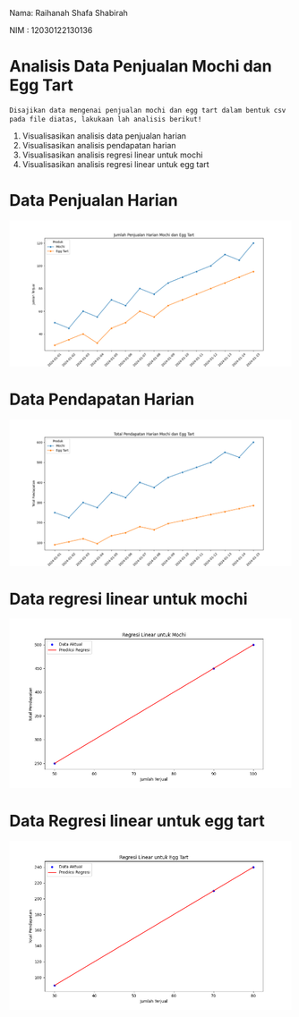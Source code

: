 Nama: Raihanah Shafa Shabirah

NIM : 12030122130136
# Analisis Data Penjualan Mochi dan Egg Tart
    Disajikan data mengenai penjualan mochi dan egg tart dalam bentuk csv pada file diatas, lakukaan lah analisis berikut!
1. Visualisasikan analisis data penjualan harian
2. Visualisasikan analisis pendapatan harian
3. Visualisasikan analisis regresi linear untuk mochi
4. Visualisasikan analisis regresi linear untuk egg tart

# Data Penjualan Harian
![alt text](https://github.com/RaihanahShafaShabirah/AnalisisPenjualanMochidanEggTart/blob/main/visualisasi%20analisis/Figure_1.png?raw=true)

# Data Pendapatan Harian
![alt text](https://github.com/RaihanahShafaShabirah/AnalisisPenjualanMochidanEggTart/blob/main/visualisasi%20analisis/Figure_2.png?raw=true)

# Data regresi linear untuk mochi
![alt text](https://github.com/RaihanahShafaShabirah/AnalisisPenjualanMochidanEggTart/blob/main/visualisasi%20analisis/Figure_3.png?raw=true)

# Data Regresi linear untuk egg tart
![alt text](https://github.com/RaihanahShafaShabirah/AnalisisPenjualanMochidanEggTart/blob/main/visualisasi%20analisis/Figure_4.png?raw=true)
